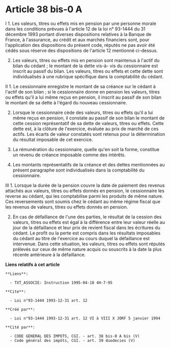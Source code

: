 # Article 38 bis-0 A

I 1. Les valeurs, titres ou effets mis en pension par une personne morale dans les conditions prévues à l'article 12 de la
loi n° 93-1444 du 31 décembre 1993 portant diverses dispositions relatives à la Banque de France, à l'assurance, au crédit et
aux marchés financiers sont, pour l'application des dispositions du présent code, réputés ne pas avoir été cédés sous réserve
des dispositions de l'article 12 mentionné ci-dessus.

2. Les valeurs, titres ou effets mis en pension sont maintenus à l'actif du bilan du cédant ; le montant de la dette vis-à-
vis du cessionnaire est inscrit au passif du bilan. Les valeurs, titres ou effets et cette dette sont individualisés à une
rubrique spécifique dans la comptabilité du cédant.

II 1. Le cessionnaire enregistre le montant de sa créance sur le cédant à l'actif de son bilan ; si le cessionnaire donne en
pension les valeurs, titres ou effets qu'il a lui même reçus en pension, il inscrit au passif de son bilan le montant de sa
dette à l'égard du nouveau cessionnaire.

2. Lorsque le cessionnaire cède des valeurs, titres ou effets qu'il a lui même reçus en pension, il constate au passif de son
bilan le montant de cette cession représentatif de sa dette de valeurs, titres ou effets. Cette dette est, à la clôture de
l'exercice, évaluée au prix de marché de ces actifs. Les écarts de valeur constatés sont retenus pour la détermination du
résultat imposable de cet exercice.

3. La rémunération du cessionnaire, quelle qu'en soit la forme, constitue un revenu de créance imposable comme des intérêts.

4. Les montants représentatifs de la créance et des dettes mentionnées au présent paragraphe sont individualisés dans la
comptabilité du cessionnaire.

III 1. Lorsque la durée de la pension couvre la date de paiement des revenus attachés aux valeurs, titres ou effets donnés en
pension, le cessionnaire les reverse au cédant, qui les comptabilise parmi les produits de même nature. Ces reversements sont
soumis chez le cédant au même régime fiscal que les revenus de valeurs, titres ou effets donnés en pension.

2. En cas de défaillance de l'une des parties, le résultat de la cession des valeurs, titres ou effets est égal à la
différence entre leur valeur réelle au jour de la défaillance et leur prix de revient fiscal dans les écritures du cédant. Le
profit ou la perte est compris dans les résultats imposables du cédant au titre de l'exercice au cours duquel la défaillance
est intervenue. Dans cette situation, les valeurs, titres ou effets sont réputés prélevés sur ceux de même nature acquis ou
souscrits à la date la plus récente antérieure à la défaillance.

**Liens relatifs à cet article**

	**Liens**:

	  - TXT_ASSOCIE: Instruction 1995-04-18 4H-7-95

	**Cite**:

	  - Loi n°93-1444 1993-12-31 art. 12

	**Créé par**:

	  - Loi n°93-1444 1993-12-31 art. 12 VI à VIII X JORF 5 janvier 1994

	**Cité par**:

	  - CODE GENERAL DES IMPOTS, CGI. - art. 38 bis-0 A bis (V)
	  - Code général des impôts, CGI. - art. 39 duodecies (V)
